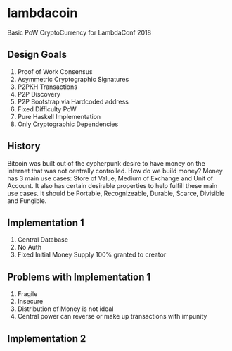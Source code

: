 # lambdacoin
Basic PoW CryptoCurrency for LambdaConf 2018

## Design Goals
1. Proof of Work Consensus
2. Asymmetric Cryptographic Signatures
3. P2PKH Transactions
4. P2P Discovery
5. P2P Bootstrap via Hardcoded address
6. Fixed Difficulty PoW
7. Pure Haskell Implementation
8. Only Cryptographic Dependencies

## History
Bitcoin was built out of the cypherpunk desire to have money on the internet that was not centrally controlled.
How do we build money? Money has 3 main use cases: Store of Value, Medium of Exchange and Unit of Account. It also
has certain desirable properties to help fulfill these main use cases. It should be Portable, Recognizeable, Durable,
Scarce, Divisible and Fungible.

## Implementation 1
1. Central Database
2. No Auth
3. Fixed Initial Money Supply 100% granted to creator

## Problems with Implementation 1
1. Fragile
2. Insecure
3. Distribution of Money is not ideal
4. Central power can reverse or make up transactions with impunity

## Implementation 2
